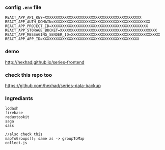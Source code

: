 
### config `.env` file
```
REACT_APP_API_KEY=XXXXXXXXXXXXXXXXXXXXXXXXXXXXXXXXXXXXXXXXXXXX
REACT_APP_AUTH_DOMAIN=XXXXXXXXXXXXXXXXXXXXXXXXXXXXXXXXXXXXXXXXXXXX
REACT_APP_PROJECT_ID=XXXXXXXXXXXXXXXXXXXXXXXXXXXXXXXXXXXXXXXXXXXX
REACT_APP_STORAGE_BUCKET=XXXXXXXXXXXXXXXXXXXXXXXXXXXXXXXXXXXXXXXXXXXX
REACT_APP_MESSAGING_SENDER_ID=XXXXXXXXXXXXXXXXXXXXXXXXXXXXXXXXXXXXXXXXXXXX
REACT_APP_APP_ID=XXXXXXXXXXXXXXXXXXXXXXXXXXXXXXXXXXXXXXXXXXXX
```

### demo

http://hexhad.github.io/series-frontend

### check this repo too

https://github.com/hexhad/series-data-backup


### Ingrediants

```
lodash
firebase
reduxtookit
saga
sass

//also check this 
mapToGroups(); same as -> groupToMap
collect.js
```